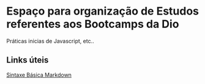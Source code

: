 #  Espaço para organização de Estudos referentes aos Bootcamps da Dio
  Práticas inicias de Javascript, etc..

 ## Links úteis
  [Sintaxe Básica Markdown](https://www.markdownguide.org/)
